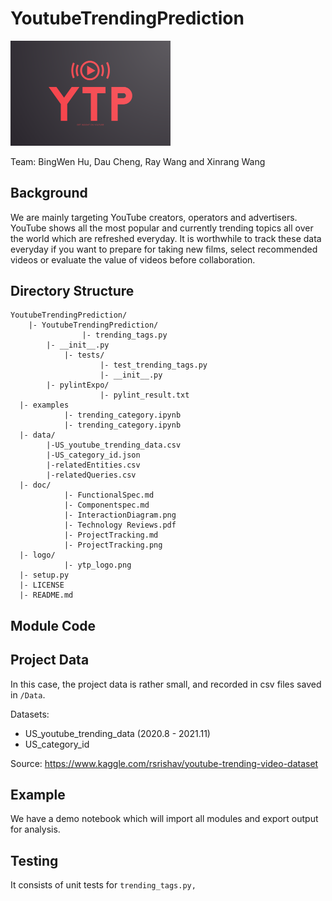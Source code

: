 # YoutubeTrendingPrediction

<img src="logo/ytp_logo.png?raw=true" alt="logo" title="Title" style="zoom: 25%;" />

Team: BingWen Hu, Dau Cheng, Ray Wang and Xinrang Wang



## Background

We are mainly targeting YouTube creators, operators and advertisers. YouTube shows all the most popular and currently trending topics all over the world which are refreshed everyday. It is worthwhile to track these data everyday if you want to prepare for taking new films, select recommended videos or evaluate the value of videos before collaboration.



## Directory Structure

```shell
YoutubeTrendingPrediction/
	|- YoutubeTrendingPrediction/
				|- trending_tags.py
        |- __init__.py
     		|- tests/
        			|- test_trending_tags.py
        			|- __init__.py
        |- pylintExpo/
        			|- pylint_result.txt
  |- examples
     		|- trending_category.ipynb
     		|- trending_category.ipynb
  |- data/
        |-US_youtube_trending_data.csv
        |-US_category_id.json
        |-relatedEntities.csv
        |-relatedQueries.csv
  |- doc/
  			|- FunctionalSpec.md
    		|- Componentspec.md
    		|- InteractionDiagram.png
    		|- Technology Reviews.pdf
    		|- ProjectTracking.md
    		|- ProjectTracking.png
  |- logo/
  			|- ytp_logo.png
  |- setup.py
  |- LICENSE
  |- README.md
```



## Module Code





## Project Data

In this case, the project data is rather small, and recorded in csv files saved in `/Data`.

Datasets:

* US_youtube_trending_data (2020.8 - 2021.11)
* US_category_id

Source: https://www.kaggle.com/rsrishav/youtube-trending-video-dataset



## Example

We have a demo notebook which will import all modules and export output for analysis.



## Testing

It consists of unit tests for `trending_tags.py,`

